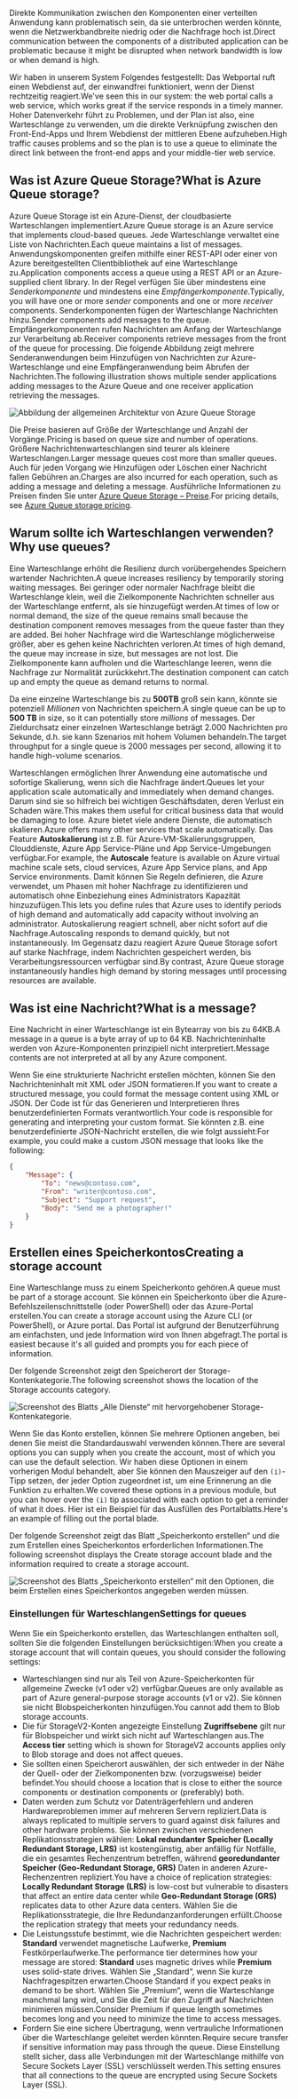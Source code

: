 <span data-ttu-id="1ccd9-101">Direkte Kommunikation zwischen den Komponenten einer verteilten Anwendung kann problematisch sein, da sie unterbrochen werden könnte, wenn die Netzwerkbandbreite niedrig oder die Nachfrage hoch ist.</span><span class="sxs-lookup"><span data-stu-id="1ccd9-101">Direct communication between the components of a distributed application can be problematic because it might be disrupted when network bandwidth is low or when demand is high.</span></span>

<span data-ttu-id="1ccd9-102">Wir haben in unserem System Folgendes festgestellt: Das Webportal ruft einen Webdienst auf, der einwandfrei funktioniert, wenn der Dienst rechtzeitig reagiert.</span><span class="sxs-lookup"><span data-stu-id="1ccd9-102">We've seen this in our system: the web portal calls a web service, which works great if the service responds in a timely manner.</span></span> <span data-ttu-id="1ccd9-103">Hoher Datenverkehr führt zu Problemen, und der Plan ist also, eine Warteschlange zu verwenden, um die direkte Verknüpfung zwischen den Front-End-Apps und Ihrem Webdienst der mittleren Ebene aufzuheben.</span><span class="sxs-lookup"><span data-stu-id="1ccd9-103">High traffic causes problems and so the plan is to use a queue to eliminate the direct link between the front-end apps and your middle-tier web service.</span></span>

## <a name="what-is-azure-queue-storage"></a><span data-ttu-id="1ccd9-104">Was ist Azure Queue Storage?</span><span class="sxs-lookup"><span data-stu-id="1ccd9-104">What is Azure Queue storage?</span></span>

<span data-ttu-id="1ccd9-105">Azure Queue Storage ist ein Azure-Dienst, der cloudbasierte Warteschlangen implementiert.</span><span class="sxs-lookup"><span data-stu-id="1ccd9-105">Azure Queue storage is an Azure service that implements cloud-based queues.</span></span> <span data-ttu-id="1ccd9-106">Jede Warteschlange verwaltet eine Liste von Nachrichten.</span><span class="sxs-lookup"><span data-stu-id="1ccd9-106">Each queue maintains a list of messages.</span></span> <span data-ttu-id="1ccd9-107">Anwendungskomponenten greifen mithilfe einer REST-API oder einer von Azure bereitgestellten Clientbibliothek auf eine Warteschlange zu.</span><span class="sxs-lookup"><span data-stu-id="1ccd9-107">Application components access a queue using a REST API or an Azure-supplied client library.</span></span> <span data-ttu-id="1ccd9-108">In der Regel verfügen Sie über mindestens eine _Senderkomponente_ und mindestens eine _Empfängerkomponente_.</span><span class="sxs-lookup"><span data-stu-id="1ccd9-108">Typically, you will have one or more _sender_ components and one or more _receiver_ components.</span></span> <span data-ttu-id="1ccd9-109">Senderkomponenten fügen der Warteschlange Nachrichten hinzu.</span><span class="sxs-lookup"><span data-stu-id="1ccd9-109">Sender components add messages to the queue.</span></span> <span data-ttu-id="1ccd9-110">Empfängerkomponenten rufen Nachrichten am Anfang der Warteschlange zur Verarbeitung ab.</span><span class="sxs-lookup"><span data-stu-id="1ccd9-110">Receiver components retrieve messages from the front of the queue for processing.</span></span> <span data-ttu-id="1ccd9-111">Die folgende Abbildung zeigt mehrere Senderanwendungen beim Hinzufügen von Nachrichten zur Azure-Warteschlange und eine Empfängeranwendung beim Abrufen der Nachrichten.</span><span class="sxs-lookup"><span data-stu-id="1ccd9-111">The following illustration shows multiple sender applications adding messages to the Azure Queue and one receiver application retrieving the messages.</span></span>

![Abbildung der allgemeinen Architektur von Azure Queue Storage](../media/2-queue-overview.png)

<span data-ttu-id="1ccd9-113">Die Preise basieren auf Größe der Warteschlange und Anzahl der Vorgänge.</span><span class="sxs-lookup"><span data-stu-id="1ccd9-113">Pricing is based on queue size and number of operations.</span></span> <span data-ttu-id="1ccd9-114">Größere Nachrichtenwarteschlangen sind teurer als kleinere Warteschlangen.</span><span class="sxs-lookup"><span data-stu-id="1ccd9-114">Larger message queues cost more than smaller queues.</span></span> <span data-ttu-id="1ccd9-115">Auch für jeden Vorgang wie Hinzufügen oder Löschen einer Nachricht fallen Gebühren an.</span><span class="sxs-lookup"><span data-stu-id="1ccd9-115">Charges are also incurred for each operation, such as adding a message and deleting a message.</span></span> <span data-ttu-id="1ccd9-116">Ausführliche Informationen zu Preisen finden Sie unter [Azure Queue Storage – Preise](https://azure.microsoft.com/pricing/details/storage/queues/).</span><span class="sxs-lookup"><span data-stu-id="1ccd9-116">For pricing details, see [Azure Queue storage pricing](https://azure.microsoft.com/pricing/details/storage/queues/).</span></span>

## <a name="why-use-queues"></a><span data-ttu-id="1ccd9-117">Warum sollte ich Warteschlangen verwenden?</span><span class="sxs-lookup"><span data-stu-id="1ccd9-117">Why use queues?</span></span>

<span data-ttu-id="1ccd9-118">Eine Warteschlange erhöht die Resilienz durch vorübergehendes Speichern wartender Nachrichten.</span><span class="sxs-lookup"><span data-stu-id="1ccd9-118">A queue increases resiliency by temporarily storing waiting messages.</span></span> <span data-ttu-id="1ccd9-119">Bei geringer oder normaler Nachfrage bleibt die Warteschlange klein, weil die Zielkomponente Nachrichten schneller aus der Warteschlange entfernt, als sie hinzugefügt werden.</span><span class="sxs-lookup"><span data-stu-id="1ccd9-119">At times of low or normal demand, the size of the queue remains small because the destination component removes messages from the queue faster than they are added.</span></span> <span data-ttu-id="1ccd9-120">Bei hoher Nachfrage wird die Warteschlange möglicherweise größer, aber es gehen keine Nachrichten verloren.</span><span class="sxs-lookup"><span data-stu-id="1ccd9-120">At times of high demand, the queue may increase in size, but messages are not lost.</span></span> <span data-ttu-id="1ccd9-121">Die Zielkomponente kann aufholen und die Warteschlange leeren, wenn die Nachfrage zur Normalität zurückkehrt.</span><span class="sxs-lookup"><span data-stu-id="1ccd9-121">The destination component can catch up and empty the queue as demand returns to normal.</span></span>

<span data-ttu-id="1ccd9-122">Da eine einzelne Warteschlange bis zu **500TB** groß sein kann, könnte sie potenziell _Millionen_ von Nachrichten speichern.</span><span class="sxs-lookup"><span data-stu-id="1ccd9-122">A single queue can be up to **500 TB** in size, so it can potentially store _millions_ of messages.</span></span> <span data-ttu-id="1ccd9-123">Der Zieldurchsatz einer einzelnen Warteschlange beträgt 2.000 Nachrichten pro Sekunde, d.h. sie kann Szenarios mit hohem Volumen behandeln.</span><span class="sxs-lookup"><span data-stu-id="1ccd9-123">The target throughput for a single queue is 2000 messages per second, allowing it to handle high-volume scenarios.</span></span>

<span data-ttu-id="1ccd9-124">Warteschlangen ermöglichen Ihrer Anwendung eine automatische und sofortige Skalierung, wenn sich die Nachfrage ändert.</span><span class="sxs-lookup"><span data-stu-id="1ccd9-124">Queues let your application scale automatically and immediately when demand changes.</span></span> <span data-ttu-id="1ccd9-125">Darum sind sie so hilfreich bei wichtigen Geschäftsdaten, deren Verlust ein Schaden wäre.</span><span class="sxs-lookup"><span data-stu-id="1ccd9-125">This makes them useful for critical business data that would be damaging to lose.</span></span> <span data-ttu-id="1ccd9-126">Azure bietet viele andere Dienste, die automatisch skalieren.</span><span class="sxs-lookup"><span data-stu-id="1ccd9-126">Azure offers many other services that scale automatically.</span></span> <span data-ttu-id="1ccd9-127">Das Feature **Autoskalierung** ist z.B. für Azure-VM-Skalierungsgruppen, Clouddienste, Azure App Service-Pläne und App Service-Umgebungen verfügbar.</span><span class="sxs-lookup"><span data-stu-id="1ccd9-127">For example, the **Autoscale** feature is available on Azure virtual machine scale sets, cloud services, Azure App Service plans, and App Service environments.</span></span> <span data-ttu-id="1ccd9-128">Damit können Sie Regeln definieren, die Azure verwendet, um Phasen mit hoher Nachfrage zu identifizieren und automatisch ohne Einbeziehung eines Administrators Kapazität hinzuzufügen.</span><span class="sxs-lookup"><span data-stu-id="1ccd9-128">This lets you define rules that Azure uses to identify periods of high demand and automatically add capacity without involving an administrator.</span></span> <span data-ttu-id="1ccd9-129">Autoskalierung reagiert schnell, aber nicht sofort auf die Nachfrage.</span><span class="sxs-lookup"><span data-stu-id="1ccd9-129">Autoscaling responds to demand quickly, but not instantaneously.</span></span> <span data-ttu-id="1ccd9-130">Im Gegensatz dazu reagiert Azure Queue Storage sofort auf starke Nachfrage, indem Nachrichten gespeichert werden, bis Verarbeitungsressourcen verfügbar sind.</span><span class="sxs-lookup"><span data-stu-id="1ccd9-130">By contrast, Azure Queue storage instantaneously handles high demand by storing messages until processing resources are available.</span></span>

## <a name="what-is-a-message"></a><span data-ttu-id="1ccd9-131">Was ist eine Nachricht?</span><span class="sxs-lookup"><span data-stu-id="1ccd9-131">What is a message?</span></span>

<span data-ttu-id="1ccd9-132">Eine Nachricht in einer Warteschlange ist ein Bytearray von bis zu 64KB.</span><span class="sxs-lookup"><span data-stu-id="1ccd9-132">A message in a queue is a byte array of up to 64 KB.</span></span> <span data-ttu-id="1ccd9-133">Nachrichteninhalte werden von Azure-Komponenten prinzipiell nicht interpretiert.</span><span class="sxs-lookup"><span data-stu-id="1ccd9-133">Message contents are not interpreted at all by any Azure component.</span></span>

<span data-ttu-id="1ccd9-134">Wenn Sie eine strukturierte Nachricht erstellen möchten, können Sie den Nachrichteninhalt mit XML oder JSON formatieren.</span><span class="sxs-lookup"><span data-stu-id="1ccd9-134">If you want to create a structured message, you could format the message content using XML or JSON.</span></span> <span data-ttu-id="1ccd9-135">Der Code ist für das Generieren und Interpretieren Ihres benutzerdefinierten Formats verantwortlich.</span><span class="sxs-lookup"><span data-stu-id="1ccd9-135">Your code is responsible for generating and interpreting your custom format.</span></span> <span data-ttu-id="1ccd9-136">Sie könnten z.B. eine benutzerdefinierte JSON-Nachricht erstellen, die wie folgt aussieht:</span><span class="sxs-lookup"><span data-stu-id="1ccd9-136">For example, you could make a custom JSON message that looks like the following:</span></span>

```json
{
    "Message": {
        "To": "news@contoso.com",
        "From": "writer@contoso.com",
        "Subject": "Support request",
        "Body": "Send me a photographer!"
    }
}
```

## <a name="creating-a-storage-account"></a><span data-ttu-id="1ccd9-137">Erstellen eines Speicherkontos</span><span class="sxs-lookup"><span data-stu-id="1ccd9-137">Creating a storage account</span></span>

<span data-ttu-id="1ccd9-138">Eine Warteschlange muss zu einem Speicherkonto gehören.</span><span class="sxs-lookup"><span data-stu-id="1ccd9-138">A queue must be part of a storage account.</span></span> <span data-ttu-id="1ccd9-139">Sie können ein Speicherkonto über die Azure-Befehlszeilenschnittstelle (oder PowerShell) oder das Azure-Portal erstellen.</span><span class="sxs-lookup"><span data-stu-id="1ccd9-139">You can create a storage account using the Azure CLI (or PowerShell), or Azure portal.</span></span> <span data-ttu-id="1ccd9-140">Das Portal ist aufgrund der Benutzerführung am einfachsten, und jede Information wird von Ihnen abgefragt.</span><span class="sxs-lookup"><span data-stu-id="1ccd9-140">The portal is easiest because it's all guided and prompts you for each piece of information.</span></span> 

<span data-ttu-id="1ccd9-141">Der folgende Screenshot zeigt den Speicherort der Storage-Kontenkategorie.</span><span class="sxs-lookup"><span data-stu-id="1ccd9-141">The following screenshot shows the location of the Storage accounts category.</span></span>

![Screenshot des Blatts „Alle Dienste“ mit hervorgehobener Storage-Kontenkategorie.](../media/2-create-storage-account-1.png)

<span data-ttu-id="1ccd9-143">Wenn Sie das Konto erstellen, können Sie mehrere Optionen angeben, bei denen Sie meist die Standardauswahl verwenden können.</span><span class="sxs-lookup"><span data-stu-id="1ccd9-143">There are several options you can supply when you create the account, most of which you can use the default selection.</span></span> <span data-ttu-id="1ccd9-144">Wir haben diese Optionen in einem vorherigen Modul behandelt, aber Sie können den Mauszeiger auf den `(i)`-Tipp setzen, der jeder Option zugeordnet ist, um eine Erinnerung an die Funktion zu erhalten.</span><span class="sxs-lookup"><span data-stu-id="1ccd9-144">We covered these options in a previous module, but you can hover over the `(i)` tip associated with each option to get a reminder of what it does.</span></span> <span data-ttu-id="1ccd9-145">Hier ist ein Beispiel für das Ausfüllen des Portalblatts.</span><span class="sxs-lookup"><span data-stu-id="1ccd9-145">Here's an example of filling out the portal blade.</span></span>

<span data-ttu-id="1ccd9-146">Der folgende Screenshot zeigt das Blatt „Speicherkonto erstellen“ und die zum Erstellen eines Speicherkontos erforderlichen Informationen.</span><span class="sxs-lookup"><span data-stu-id="1ccd9-146">The following screenshot displays the Create storage account blade and the information required to create a storage account.</span></span>

![Screenshot des Blatts „Speicherkonto erstellen“ mit den Optionen, die beim Erstellen eines Speicherkontos angegeben werden müssen.](../media/2-create-storage-account-2.png)

### <a name="settings-for-queues"></a><span data-ttu-id="1ccd9-148">Einstellungen für Warteschlangen</span><span class="sxs-lookup"><span data-stu-id="1ccd9-148">Settings for queues</span></span>
<span data-ttu-id="1ccd9-149">Wenn Sie ein Speicherkonto erstellen, das Warteschlangen enthalten soll, sollten Sie die folgenden Einstellungen berücksichtigen:</span><span class="sxs-lookup"><span data-stu-id="1ccd9-149">When you create a storage account that will contain queues, you should consider the following settings:</span></span>

- <span data-ttu-id="1ccd9-150">Warteschlangen sind nur als Teil von Azure-Speicherkonten für allgemeine Zwecke (v1 oder v2) verfügbar.</span><span class="sxs-lookup"><span data-stu-id="1ccd9-150">Queues are only available as part of Azure general-purpose storage accounts (v1 or v2).</span></span> <span data-ttu-id="1ccd9-151">Sie können sie nicht Blobspeicherkonten hinzufügen.</span><span class="sxs-lookup"><span data-stu-id="1ccd9-151">You cannot add them to Blob storage accounts.</span></span>
- <span data-ttu-id="1ccd9-152">Die für StorageV2-Konten angezeigte Einstellung **Zugriffsebene** gilt nur für Blobspeicher und wirkt sich nicht auf Warteschlangen aus.</span><span class="sxs-lookup"><span data-stu-id="1ccd9-152">The **Access tier** setting which is shown for StorageV2 accounts applies only to Blob storage and does not affect queues.</span></span>
- <span data-ttu-id="1ccd9-153">Sie sollten einen Speicherort auswählen, der sich entweder in der Nähe der Quell- oder der Zielkomponenten bzw. (vorzugsweise) beider befindet.</span><span class="sxs-lookup"><span data-stu-id="1ccd9-153">You should choose a location that is close to either the source components or destination components or (preferably) both.</span></span>
- <span data-ttu-id="1ccd9-154">Daten werden zum Schutz vor Datenträgerfehlern und anderen Hardwareproblemen immer auf mehreren Servern repliziert.</span><span class="sxs-lookup"><span data-stu-id="1ccd9-154">Data is always replicated to multiple servers to guard against disk failures and other hardware problems.</span></span> <span data-ttu-id="1ccd9-155">Sie können zwischen verschiedenen Replikationsstrategien wählen: **Lokal redundanter Speicher (Locally Redundant Storage, LRS)** ist kostengünstig, aber anfällig für Notfälle, die ein gesamtes Rechenzentrum betreffen, während **georedundanter Speicher (Geo-Redundant Storage, GRS)** Daten in anderen Azure-Rechenzentren repliziert.</span><span class="sxs-lookup"><span data-stu-id="1ccd9-155">You have a choice of replication strategies: **Locally Redundant Storage (LRS)** is low-cost but vulnerable to disasters that affect an entire data center while **Geo-Redundant Storage (GRS)** replicates data to other Azure data centers.</span></span> <span data-ttu-id="1ccd9-156">Wählen Sie die Replikationsstrategie, die Ihre Redundanzanforderungen erfüllt.</span><span class="sxs-lookup"><span data-stu-id="1ccd9-156">Choose the replication strategy that meets your redundancy needs.</span></span>
- <span data-ttu-id="1ccd9-157">Die Leistungsstufe bestimmt, wie die Nachrichten gespeichert werden: **Standard** verwendet magnetische Laufwerke, **Premium** Festkörperlaufwerke.</span><span class="sxs-lookup"><span data-stu-id="1ccd9-157">The performance tier determines how your message are stored: **Standard** uses magnetic drives while **Premium** uses solid-state drives.</span></span> <span data-ttu-id="1ccd9-158">Wählen Sie „Standard“, wenn Sie kurze Nachfragespitzen erwarten.</span><span class="sxs-lookup"><span data-stu-id="1ccd9-158">Choose Standard if you expect peaks in demand to be short.</span></span> <span data-ttu-id="1ccd9-159">Wählen Sie „Premium“, wenn die Warteschlange manchmal lang wird, und Sie die Zeit für den Zugriff auf Nachrichten minimieren müssen.</span><span class="sxs-lookup"><span data-stu-id="1ccd9-159">Consider Premium if queue length sometimes becomes long and you need to minimize the time to access messages.</span></span>
- <span data-ttu-id="1ccd9-160">Fordern Sie eine sichere Übertragung, wenn vertrauliche Informationen über die Warteschlange geleitet werden könnten.</span><span class="sxs-lookup"><span data-stu-id="1ccd9-160">Require secure transfer if sensitive information may pass through the queue.</span></span> <span data-ttu-id="1ccd9-161">Diese Einstellung stellt sicher, dass alle Verbindungen mit der Warteschlange mithilfe von Secure Sockets Layer (SSL) verschlüsselt werden.</span><span class="sxs-lookup"><span data-stu-id="1ccd9-161">This setting ensures that all connections to the queue are encrypted using Secure Sockets Layer (SSL).</span></span>